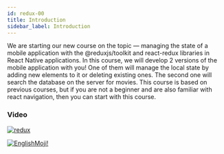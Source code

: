 ```yaml
---
id: redux-00
title: Introduction
sidebar_label: Introduction
---
```


We are starting our new course on the topic — managing the state of a mobile application with the @reduxjs/toolkit and react-redux libraries in React Native applications. In this course, we will develop 2 versions of the mobile application with you! One of them will manage the local state by adding new elements to it or deleting existing ones. The second one will search the database on the server for movies. This course is based on previous courses, but if you are not a beginner and are also familiar with react navigation, then you can start with this course.

### Video
[![redux](/img/redux/00.gif)](https://youtu.be/KaKiJrVCUrw)

[![EnglishMoji!](/img/logo/NeuroCoder.png)](https://vk.com/neurocoder)
